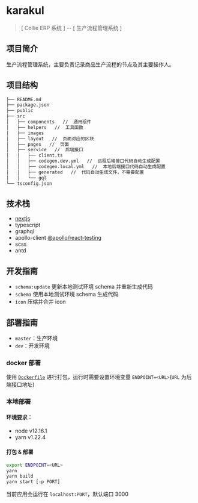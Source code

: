 # karakul

> [ Collie ERP 系统 ] -- [ 生产流程管理系统 ]

## 项目简介

生产流程管理系统，主要负责记录商品生产流程的节点及其主要操作人。

## 项目结构

```bash
├── README.md
├── package.json
├── public
├── src
│   ├── components   //  通用组件
│   ├── helpers   //  工具函数
│   ├── images
│   ├── layout   //  页面对应的区块
│   ├── pages   //  页面
│   ├── service   //  后端接口
│   │   ├── client.ts
│   │   ├── codegen.dev.yml   //  远程后端接口代码自动生成配置
│   │   ├── codegen.local.yml   //  本地后端接口代码自动生成配置
│   │   ├── generated   //  代码自动生成文件，不需要配置
│   │   └── gql
└── tsconfig.json
```

## 技术栈

- [nextjs](https://nextjs.org/)
- typescript
- graphql
- apollo-client [@apollo/react-testing](https://www.npmjs.com/package/@apollo/react-testing)
- scss
- antd

## 开发指南

- `schema:update` 更新本地测试环境 schema 并重新生成代码
- `schema` 使用本地测试环境 schema 生成代码
- `icon` 压缩并合并 icon

## 部署指南

- `master`：生产环境
- `dev`：开发环境

### docker 部署

使用 [`Dockerfile`](./Dockerfile) 进行打包，运行时需要设置环境变量 `ENDPOINT=<URL>`(`URL` 为后端接口地址)

### 本地部署

#### 环境要求：

- node v12.16.1
- yarn v1.22.4

#### 打包 & 部署

```bash
export ENDPOINT=<URL>
yarn
yarn build
yarn start [-p PORT]
```

当前应用会运行在 `localhost:PORT`，默认端口 3000
